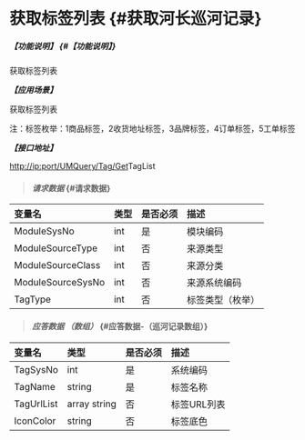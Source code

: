# 获取标签列表 {#获取河长巡河记录}

##### _【功能说明】_ {#【功能说明】}

获取标签列表

_**【应用场景】**_

获取标签列表

注：标签枚举：1商品标签，2收货地址标签，3品牌标签，4订单标签，5工单标签

_**【接口地址】**_

[http://ip:port/UMQuery/Tag/Get](http://ip:port/HMQuery/PatrolRiver/GetPatrolRivers)TagList

> #### _请求数据_ {#请求数据}

| 变量名 | 类型 | 是否必须 | 描述 |
| :--- | :--- | :--- | :--- |
| ModuleSysNo | int | 是 | 模块编码 |
| ModuleSourceType | int | 否 | 来源类型 |
| ModuleSourceClass | int | 否 | 来源分类 |
| ModuleSourceSysNo | int | 否 | 来源系统编码 |
| TagType | int | 否 | 标签类型（枚举） |

> #### _应答数据 （数组）_ {#应答数据-（巡河记录数组）}

| 变量名 | 类型 | 是否必须 | 描述 |
| :--- | :--- | :--- | :--- |
| TagSysNo | int | 是 | 系统编码 |
| TagName | string | 是 | 标签名称 |
| TagUrlList | array string | 否 | 标签URL列表 |
| IconColor | string | 否 | 标签底色 |



